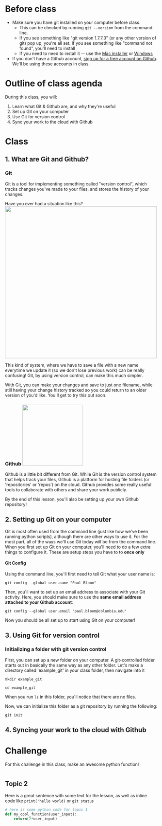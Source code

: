 # Before class

  * Make sure you have git installed on your computer before class. 
      * This can be checked by running `git --version` from the command line. 
      * If you see something like "git version 1.7.7.3" (or any other version of git) pop up, you're all set. If you see something like "command not found", you'll need to install
      * If you need to need to install it -- use the [Mac installer](https://sourceforge.net/projects/git-osx-installer/) or [Windows](https://git-scm.com/download/win)
  * If you don't have a Github account, [sign up for a free account on Github](https://github.com/join). We'll be using these accounts in class.
    

# Outline of class agenda

During this class, you will:

1. Learn what Git & Github are, and why they're useful
2. Set up Git on your computer
3. Use Git for version control
4. Sync your work to the cloud with Github
 

# Class 

## 1. What are Git and Github?

### Git

Git is a tool for implementing something called "version control", which tracks changes you've made to your files, and stores the history of your changes. 

Have you ever had a situation like this?
<img src="https://thedataarealright.files.wordpress.com/2018/11/screen-shot-2012-09-12-at-08-38-56.png" width="500">

This kind of system, where we have to save a file with a new name everytime we update it (so we don't lose previous work) can be really confusing! Git, by using version control, can make this much simpler.

With Git, you can make your changes and save to just one filename, while still having your change history tracked so you could return to an older version of you'd like. You'll get to try this out soon.

### Github <img src="https://miro.medium.com/max/2560/1*JLYlSLSK8-AZo8gt9UdYqA.jpeg" width="200">

Github is a little bit different from Git. While Git is the version control system that helps track your files, Github is a platform for hosting file folders (or 'repositories' or 'repos') on the cloud. Github provides some really useful tools to collaborate with others and share your work publicly.

By the end of this lesson, you'll also be setting up your own Github repository!

## 2. Setting up Git on your computer

Git is most often used from the command line (just like how we've been running python scripts), although there are other ways to use it. For the most part, all of the ways we'll use Git today will be from the command line. When you first set up Git on your computer, you'll need to do a few extra things to configure it. These are setup steps you have to to **once only**

#### Git Config

Using the command line, you'll first need to tell Git what your user name is:

`git config --global user.name "Paul Bloom"`

Then, you'll want to set up an email address to associate with your Git activity. Here, you should make sure to use the **same email address attached to your Github account**:

`git config --global user.email "paul.bloom@columbia.edu"`

Now you should be all set up to start using Git on your computer!

## 3. Using Git for version control

### Initializing a folder with git version control

First, you can set up a new folder on your computer. A git-controlled folder starts out in basically the same way as any other folder. Let's make a directory called 'example_git' in your class folder, then navigate into it

`mkdir example_git`

`cd example_git`

When you run `ls` in this folder, you'll notice that there are no files.

Now, we can initialize this folder as a git repository by running the following:

`git init`

## 4. Syncing your work to the cloud with Github

# Challenge

For this challenge in this class, make an awesome python function!


```python

```

## Topic 2


Here is a great sentence with some text for the lesson, as well as inline code like `print('hello world)` or `git status`


```python
# here is some python code for topic 1
def my_cool_function(user_input):
    return(2*user_input)
```
